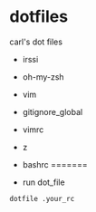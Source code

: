 dotfiles
========

carl's dot files

* irssi
* oh-my-zsh
* vim
* gitignore_global
* vimrc
* z
* bashrc
=======

* run dot_file

```
dotfile .your_rc
```
